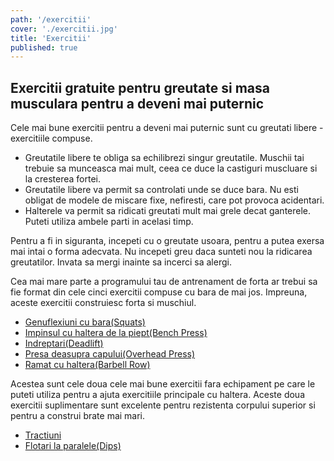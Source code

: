 ```yaml
---
path: '/exercitii'
cover: './exercitii.jpg'
title: 'Exercitii'
published: true
---
```


## Exercitii gratuite pentru greutate si masa musculara pentru a deveni mai puternic

Cele mai bune exercitii pentru a deveni mai puternic sunt cu greutati libere - exercitiile compuse.

- Greutatile libere te obliga sa echilibrezi singur greutatile. Muschii tai trebuie sa munceasca mai mult, ceea ce duce la castiguri muscluare si la cresterea fortei.
- Greutatile libere va permit sa controlati unde se duce bara. Nu esti obligat de modele de miscare fixe, nefiresti, care pot provoca acidentari.
- Halterele va permit sa ridicati greutati mult mai grele decat ganterele. Puteti utiliza ambele parti in acelasi timp.

Pentru a fi in siguranta, incepeti cu o greutate usoara, pentru a putea exersa mai intai o forma adecvata. Nu incepeti greu daca sunteti nou la ridicarea greutatilor. Invata sa mergi inainte sa incerci sa alergi.

Cea mai mare parte a programului tau de antrenament de forta ar trebui sa fie format din cele cinci exercitii compuse cu bara de mai jos. Impreuna, aceste exercitii construiesc forta si muschiul.

- [Genuflexiuni cu bara(Squats)](/exercitii/genuflexiuni-cu-bara/)
- [Impinsul cu haltera de la piept(Bench Press)](/exercitii/impinsul-cu-haltera-de-la-piept/)
- [Indreptari(Deadlift)](/exercitii/indreptari/)
- [Presa deasupra capului(Overhead Press)](/exercitii/presa-deasupra-capului-cu-haltera/)
- [Ramat cu haltera(Barbell Row)](/exercitii/ramat-cu-bara/)

Acestea sunt cele doua cele mai bune exercitii fara echipament pe care le puteti utiliza pentru a ajuta exercitiile principale cu haltera. Aceste doua exercitii suplimentare sunt excelente pentru rezistenta corpului superior si pentru a construi brate mai mari.

- [Tractiuni](/exercitii/tractiuni/)
- [Flotari la paralele(Dips)](/exercitii/flotari-la-paralele/)
